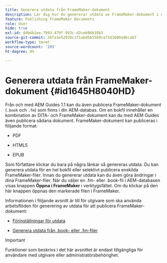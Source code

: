 ```yaml
---
title: Generera utdata från FrameMaker-dokument
description: Lär dig hur du genererar utdata av FrameMaker-dokument i AEM-guider för att publicera dem i PDF-, HTML5- och EPUB-format.
feature: Publishing FrameMaker Documents
role: User
hide: true
exl-id: ddb6b1ee-7993-479f-993c-d2ce686b10b3
source-git-commit: 26fa1e52920c1f1abd5655b9ca7341600a9bca67
workflow-type: tm+mt
source-wordcount: '203'
ht-degree: 0%

---
```


# Generera utdata från FrameMaker-dokument {#id1645H8040HD}

Från och med AEM Guides 1.1 kan du även publicera FrameMaker-dokument \(`.book` och `.fm`\) som finns i din AEM-databas. Om en bokfil innehåller en kombination av DITA- och FrameMaker-dokument kan du med AEM Guides även publicera sådana dokument. FrameMaker-dokument kan publiceras i följande format:

- PDF

- HTML5

- EPUB


Som författare klickar du bara på några länkar så genereras utdata. Du kan generera utdata för en hel bokfil eller selektivt publicera enskilda FrameMaker-filer. Innan du genererar utdata kan du även göra ändringar i dina FrameMaker-filer. När du väljer en .fm- eller .book-fil i AEM-databasen visas knappen **Öppna i FrameMaker** i verktygsfältet. Om du klickar på den här knappen öppnas den markerade filen i FrameMaker.

Informationen i följande avsnitt är till för utgivare som ska använda arbetsflöden för generering av utdata för att publicera FrameMaker-dokument:

- [Förinställningar för utdata](fm-output-understand-presets.md#)

- [Generera utdata från .book- eller .fm-filer](fm-output-generate.md#)

>[!IMPORTANT]
>
> Funktioner som beskrivs i det här avsnittet är endast tillgängliga för användare med utgivare eller administratörsbehörighet.
